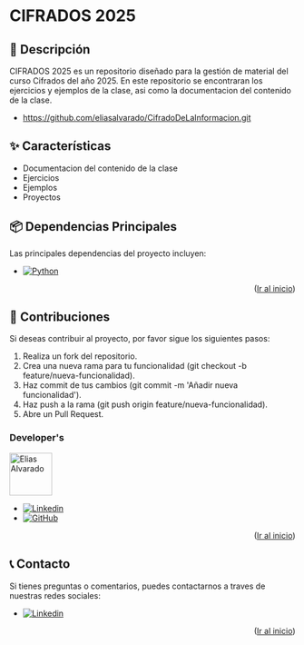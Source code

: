 <!--
PROJECT NAME
-->

# CIFRADOS 2025
<a id="readme-top"></a>

<!--
PROJECT DESCRIPTION
-->
## 📜 Descripción

CIFRADOS 2025 es un repositorio diseñado para la gestión de material del curso Cifrados del año 2025. En este repositorio se encontraran los ejercicios y ejemplos de la clase, asi como la documentacion del contenido de la clase.

* https://github.com/eliasalvarado/CifradoDeLaInformacion.git


## ✨ Características
- Documentacion del contenido de la clase
- Ejercicios
- Ejemplos
- Proyectos

## 📦 Dependencias Principales

Las principales dependencias del proyecto incluyen:
* [![Python][Python]][Python-url]

<p align="right">(<a href="#readme-top">Ir al inicio</a>)</p>

## 👥 Contribuciones
Si deseas contribuir al proyecto, por favor sigue los siguientes pasos:
1. Realiza un fork del repositorio.
2.	Crea una nueva rama para tu funcionalidad (git checkout -b feature/nueva-funcionalidad).
3.	Haz commit de tus cambios (git commit -m 'Añadir nueva funcionalidad').
4.	Haz push a la rama (git push origin feature/nueva-funcionalidad).
5.	Abre un Pull Request.

### Developer's

<a href="https://github.com/eliasalvarado">
  <img width='75' src="https://avatars.githubusercontent.com/u/16949087?v=4" alt="Elias Alvarado" />
</a>

* [![Linkedin][Linkedin]][Linkedin-lud]
* [![GitHub][GitHub]][GitHub-lud]

<p align="right">(<a href="#readme-top">Ir al inicio</a>)</p>

## 📞 Contacto
Si tienes preguntas o comentarios, puedes contactarnos a traves de nuestras redes sociales:

* [![Linkedin][Linkedin]][Linkedin-lud]

<p align="right">(<a href="#readme-top">Ir al inicio</a>)</p>



<!-- MARKDOWN LINKS & IMAGES -->
[Python]: https://img.shields.io/badge/Python-3776AB?style=flat&logo=python&logoColor=white
[Python-url]: https://www.python.org/
[Linkedin-lud]: https://www.linkedin.com/in/ealvaradorax/
[Linkedin]: https://img.shields.io/badge/-LinkedIn-black.svg?style=for-the-badge&logo=linkedin&colorB=555
[Github-lud]: https://github.com/eliasalvarado
[GitHub]: https://img.shields.io/badge/github-%23121011.svg?style=for-the-badge&logo=github&logoColor=white